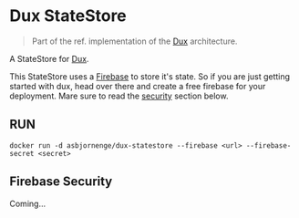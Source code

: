 # Dux StateStore

>Part of the ref. implementation of the [Dux](https://github.com/asbjornenge/dux) architecture.

A StateStore for [Dux](https://github.com/asbjornenge/dux).  

This StateStore uses a [Firebase](https://www.firebase.com/) to store it's state. So if you are just getting started with dux, head over there and create a free firebase for your deployment. Mare sure to read the [security](#security) section below.

## RUN

    docker run -d asbjornenge/dux-statestore --firebase <url> --firebase-secret <secret>

## Firebase Security

Coming...
